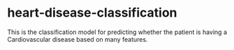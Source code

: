 # heart-disease-classification
This is the classification model for predicting whether the patient is having a Cardiovascular disease based on many features.
